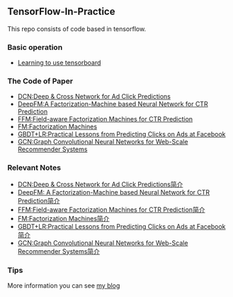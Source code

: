 ## TensorFlow-In-Practice
This repo consists of code based in tensorflow.
### Basic operation
- [Learning to use tensorboard](https://github.com/loserChen/TensorFlow-In-Practice/tree/master/UsingTensorBoard)
### The Code of Paper  
- [DCN:Deep & Cross Network for Ad Click Predictions](https://github.com/loserChen/TensorFlow-In-Practice/tree/master/DCN)
- [DeepFM:A Factorization-Machine based Neural Network for CTR Prediction](https://github.com/loserChen/TensorFlow-In-Practice/tree/master/DeepFM)
- [FFM:Field-aware Factorization Machines for CTR Prediction](https://github.com/loserChen/TensorFlow-In-Practice/tree/master/FFM)
- [FM:Factorization Machines](https://github.com/loserChen/TensorFlow-In-Practice/tree/master/FM)
- [GBDT+LR:Practical Lessons from Predicting Clicks on Ads at Facebook](https://github.com/loserChen/TensorFlow-In-Practice/tree/master/GBDT%2BLR)
- [GCN:Graph Convolutional Neural Networks for Web-Scale Recommender Systems](https://github.com/loserChen/TensorFlow-In-Practice/tree/master/GCN)
### Relevant Notes
- [DCN:Deep & Cross Network for Ad Click Predictions简介](https://blog.csdn.net/qq_35564813/article/details/88384484)
- [DeepFM: A Factorization-Machine based Neural Network for CTR Prediction简介](https://blog.csdn.net/qq_35564813/article/details/86022277)
- [FFM:Field-aware Factorization Machines for CTR Prediction简介](https://blog.csdn.net/qq_35564813/article/details/85464337)
- [FM:Factorization Machines简介](https://blog.csdn.net/qq_35564813/article/details/85221755)
- [GBDT+LR:Practical Lessons from Predicting Clicks on Ads at Facebook简介](https://blog.csdn.net/qq_35564813/article/details/88768624)
- [GCN:Graph Convolutional Neural Networks for Web-Scale Recommender Systems简介](https://blog.csdn.net/qq_35564813/article/details/88384484)
### Tips
More information you can see [my blog](https://blog.csdn.net/qq_35564813?t=1)

